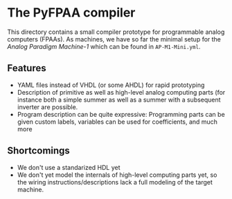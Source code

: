 # The PyFPAA compiler

This directory contains a small compiler prototype for programmable analog
computers (FPAAs). As machines, we have so far the minimal setup for the
*Analog Paradigm Machine-1* which can be found in `AP-M1-Mini.yml`.

## Features

* YAML files instead of VHDL (or some AHDL) for rapid prototyping
* Description of primitive as well as high-level analog computing parts
  (for instance both a simple summer as well as a summer with
  a subsequent inverter are possible.
* Program description can be quite expressive: Programming parts can
  be given custom labels, variables can be used for coefficients,
  and much more

## Shortcomings

* We don't use a standarized HDL yet
* We don't yet model the internals of high-level computing parts yet,
  so the wiring instructions/descriptions lack a full modeling of the
  target machine.
